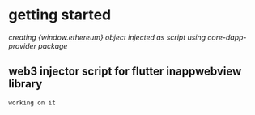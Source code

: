 # getting started
_creating {window.ethereum} object injected as script using core-dapp-provider package_
## web3 injector script for flutter inappwebview library
`working on it`

